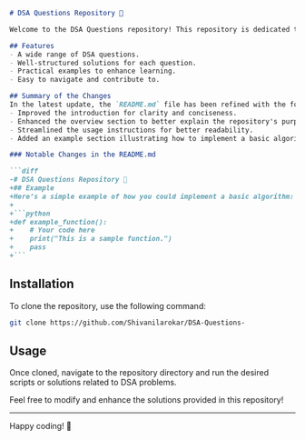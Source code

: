```markdown
# DSA Questions Repository 🤖

Welcome to the DSA Questions repository! This repository is dedicated to providing a comprehensive collection of Data Structures and Algorithms (DSA) questions with their respective solutions. The aim is to help developers strengthen their understanding of data structures and algorithms through practical implementations.

## Features
- A wide range of DSA questions.
- Well-structured solutions for each question.
- Practical examples to enhance learning.
- Easy to navigate and contribute to.

## Summary of the Changes
In the latest update, the `README.md` file has been refined with the following changes:
- Improved the introduction for clarity and conciseness.
- Enhanced the overview section to better explain the repository's purpose.
- Streamlined the usage instructions for better readability.
- Added an example section illustrating how to implement a basic algorithm.

### Notable Changes in the README.md

```diff
-# DSA Questions Repository 🤖
+## Example
+Here’s a simple example of how you could implement a basic algorithm:
+
+```python
+def example_function():
+    # Your code here
+    print("This is a sample function.")
+    pass
+```
```

## Installation

To clone the repository, use the following command:

```bash
git clone https://github.com/Shivanilarokar/DSA-Questions-
```

## Usage

Once cloned, navigate to the repository directory and run the desired scripts or solutions related to DSA problems.

Feel free to modify and enhance the solutions provided in this repository!

---

Happy coding! 🎉
```